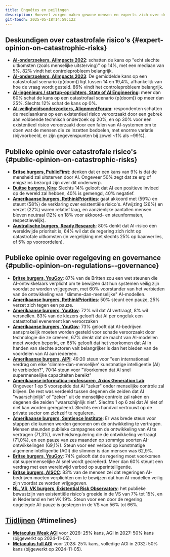 ```yaml
---
title: Enquêtes en peilingen
description: Hoeveel zorgen maken gewone mensen en experts zich over de risico's en governance van AI?
git-touch: 2025-05-18T14:59:12Z
---
```

## Deskundigen over catastrofale risico's {#expert-opinion-on-catastrophic-risks}

- **[AI-onderzoekers, AIImpacts 2022](https://aiimpacts.org/2022-expert-survey-on-progress-in-ai/)**: schatten de kans op "echt slechte uitkomsten (zoals menselijke uitsterving)" op 14%, met een mediaan van 5%. 82% vindt het controleprobleem belangrijk.
- **[AI-onderzoekers, AIImpacts 2023](https://wiki.aiimpacts.org/ai_timelines/predictions_of_human-level_ai_timelines/ai_timeline_surveys/2023_expert_survey_on_progress_in_ai)**: De gemiddelde kans op een catastrofaal scenario (p(doom)) ligt tussen 14 en 19,4%, afhankelijk van hoe de vraag wordt gesteld. 86% vindt het controleprobleem belangrijk.
- **[AI-ingenieurs / startup-oprichters, State of AI Engineering](https://elemental-croissant-32a.notion.site/State-of-AI-Engineering-2023-20c09dc1767f45988ee1f479b4a84135#694f89e86f9148cb855220ec05e9c631)**: meer dan 60% schat de kans op een catastrofaal scenario (p(doom)) op meer dan 25%. Slechts 12% schat de kans op 0%.
- **[AI-veiligheidsonderzoekers, AlignmentForum](https://web.archive.org/web/20221013014859/https://www.alignmentforum.org/posts/QvwSr5LsxyDeaPK5s/existential-risk-from-ai-survey-results)**: respondenten schatten de mediaankans op een existentieel risico veroorzaakt door een gebrek aan voldoende technisch onderzoek op 20%, en op 30% voor een existentieel risico veroorzaakt door een falen van AI-systemen om te doen wat de mensen die ze inzetten bedoelen, met enorme variatie (bijvoorbeeld, er zijn gegevenspunten bij zowel ~1% als ~99%).

## Publieke opinie over catastrofale risico's {#public-opinion-on-catastrophic-risks}

- **[Britse burgers, PublicFirst](https://publicfirst.co.uk/ai/)**: denken dat er een kans van 9% is dat de mensheid zal uitsterven door AI. Ongeveer 50% zegt dat ze erg of enigszins bezorgd zijn over dit onderwerp.
- **[Duitse burgers, Kira](https://www.zeit.de/digital/2023-04/ki-risiken-angst-umfrage-forschung-kira)**: Slechts 14% gelooft dat AI een positieve invloed op de wereld zal hebben, 40% is gemengd, 40% negatief.
- **[Amerikaanse burgers, RethinkPriorities](https://rethinkpriorities.org/publications/us-public-perception-of-cais-statement-and-the-risk-of-extinction)**: gaat akkoord met (59%) en steunt (58%) de verklaring over existentiële risico's. Afwijzing (26%) en verzet (22%) waren relatief laag, en aanzienlijke aantallen mensen bleven neutraal (12% en 18% voor akkoord- en steunformaten, respectievelijk).
- **[Australische burgers, Ready Research](https://theconversation.com/80-of-australians-think-ai-risk-is-a-global-priority-the-government-needs-to-step-up-225175)**: 80% denkt dat AI-risico een wereldwijde prioriteit is, 64% wil dat de regering zich richt op catastrofale uitkomsten (in vergelijking met slechts 25% op baanverlies, of 5% op vooroordelen).

## Publieke opinie over regelgeving en governance {#public-opinion-on-regulations--governance}

- **[Britse burgers, YouGov](https://time.com/7213096/uk-public-ai-law-poll/)**: 87% van de Britten zou een wet steunen die AI-ontwikkelaars verplicht om te bewijzen dat hun systemen veilig zijn voordat ze worden vrijgegeven, met 60% voorstander van het verbieden van de ontwikkeling van "slimme-dan-menselijke" AI-modellen.
- **[Amerikaanse burgers, RethinkPriorities](https://forum.effectivealtruism.org/posts/ConFiY9cRmg37fs2p/us-public-opinion-of-ai-policy-and-risk)**: 50% steunt een pauze, 25% verzet zich tegen een pauze.
- **[Amerikaanse burgers, YouGov](https://www.vox.com/future-perfect/2023/8/18/23836362/ai-slow-down-poll-regulation)**: 72% wil dat AI vertraagt, 8% wil versnellen. 83% van de kiezers gelooft dat AI per ongeluk een catastrofaal evenement kan veroorzaken
- **[Amerikaanse burgers, YouGov](https://theaipi.org/poll-shows-voters-oppose-open-sourcing-ai-models-support-regulatory-representation-on-boards-and-say-ai-risks-outweigh-benefits-2/)**: 73% gelooft dat AI-bedrijven aansprakelijk moeten worden gesteld voor schade veroorzaakt door technologie die ze creëren, 67% denkt dat de macht van AI-modellen moet worden beperkt, en 65% gelooft dat het voorkomen dat AI in handen van slechte actoren valt belangrijker is dan het bieden van de voordelen van AI aan iedereen.
- **[Amerikaanse burgers, AIPI](https://www.politico.com/newsletters/digital-future-daily/2023/11/29/exclusive-what-people-actually-think-about-ai-00129147)**: 49:20 steun voor "een internationaal verdrag om elke 'slimme-dan-menselijke' kunstmatige intelligentie (AI) te verbieden?", 70:14 steun voor "Voorkomen dat AI snel supermenselijke capaciteiten bereikt"
- **[Amerikaanse informatica-professoren, Axios Generation Lab](https://www.axios.com/2023/09/05/ai-regulations-expert-survey)**: Ongeveer 1 op 5 voorspelde dat AI "zeker" onder menselijke controle zal blijven. De rest was verdeeld tussen degenen die zeiden dat AI "waarschijnlijk" of "zeker" uit de menselijke controle zal raken en degenen die zeiden "waarschijnlijk niet".
  Slechts 1 op 6 zei dat AI niet of niet kan worden gereguleerd. Slechts een handvol vertrouwt op de private sector om zichzelf te reguleren.
- **[Amerikaanse burgers, Sentience Institute](https://www.sentienceinstitute.org/aims-survey-supplement-2023)**: Er was brede steun voor stappen die kunnen worden genomen om de ontwikkeling te vertragen. Mensen steunden publieke campagnes om de ontwikkeling van AI te vertragen (71,3%), overheidsregulering die de ontwikkeling vertraagt (71,0%), en een pauze van zes maanden op sommige soorten AI-ontwikkelingen (69,1%). Steun voor een verbod op kunstmatige algemene intelligentie (AGI) die slimmer is dan mensen was 62,9%.
- **[Britse burgers, YouGov](https://inews.co.uk/news/politics/voters-deepfakes-ban-ai-intelligent-humans-2708693)**: 74% gelooft dat de regering moet voorkomen dat supermenselijke AI snel wordt gecreëerd. Meer dan 60% steunt een verdrag met een wereldwijd verbod op superintelligentie.
- **[Britse burgers, AISCC](https://aiscc.org/2023/11/01/yougov-poll-83-of-brits-demand-companies-prove-ai-systems-are-safe-before-release/)**: 83% van de mensen zei dat regeringen AI-bedrijven moeten verplichten om te bewijzen dat hun AI-modellen veilig zijn voordat ze worden vrijgegeven.
- **[NL, VS, VK burgers, Existential Risk Observatory](https://www.existentialriskobservatory.org/papers_and_reports/Trends%20in%20Public%20Attitude%20Towards%20Existential%20Risk%20And%20Artificial%20Intelligence.pdf)**: het publieke bewustzijn van existentiële risico's groeide in de VS van 7% tot 15%, en in Nederland en het VK 19%. Steun voor een door de regering opgelegde AI-pauze is gestegen in de VS van 56% tot 66%.

## [Tijdlijnen](/timelines) {#timelines}

- **[Metaculus Weak AGI](https://www.metaculus.com/questions/3479/date-weakly-general-ai-is-publicly-known/)** voor 2026: 25% kans, AGI in 2027: 50% kans (bijgewerkt op 2024-11-05).
- **[Metaculus full AGI](https://www.metaculus.com/questions/5121/date-of-artificial-general-intelligence/)** voor 2028: 25% kans, volledige AGI in 2032: 50% kans (bijgewerkt op 2024-11-05).
